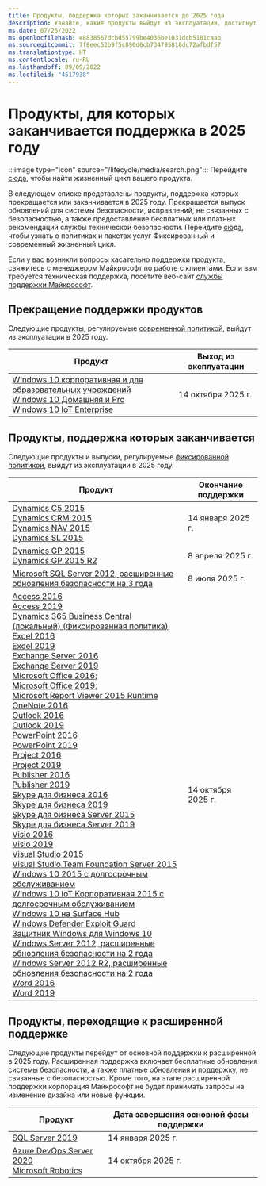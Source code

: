 ```yaml
---
title: Продукты, поддержка которых заканчивается до 2025 года
description: Узнайте, какие продукты выйдут из эксплуатации, достигнут конца поддержки или перейдут от основной поддержки к расширенной в 2025 году.
ms.date: 07/26/2022
ms.openlocfilehash: e8838567dcbd55799be4036be1031dcb5181caab
ms.sourcegitcommit: 7f8eec52b9f5c890d6cb734795818dc72afbdf57
ms.translationtype: HT
ms.contentlocale: ru-RU
ms.lasthandoff: 09/09/2022
ms.locfileid: "4517938"
---
```

# <a name="products-ending-support-in-2025"></a>Продукты, для которых заканчивается поддержка в 2025 году

:::image type="icon" source="/lifecycle/media/search.png":::
Перейдите [сюда](/lifecycle/products/), чтобы найти жизненный цикл вашего продукта.

В следующем списке представлены продукты, поддержка которых прекращается или заканчивается в 2025 году. Прекращается выпуск обновлений для системы безопасности, исправлений, не связанных с безопасностью, а также предоставление бесплатных или платных рекомендаций службы технической безопасности. Перейдите [сюда](/lifecycle/overview/product-end-of-support-overview), чтобы узнать о политиках и пакетах услуг Фиксированный и современный жизненный цикл.

Если у вас возникли вопросы касательно поддержки продукта, свяжитесь с менеджером Майкрософт по работе с клиентами. Если вам требуется техническая поддержка, посетите веб-сайт [службы поддержки Майкрософт](https://support.microsoft.com/contactus/?ws=support).

## <a name="product-retirements"></a>Прекращение поддержки продуктов

Следующие продукты, регулируемые [современной политикой](/lifecycle/policies/modern), выйдут из эксплуатации в 2025 году.

| Продукт | Выход из эксплуатации |
| --- | --- |
| [Windows 10 корпоративная и для образовательных учреждений](/lifecycle/products/windows-10-enterprise-and-education?branch=live)<br>[Windows 10 Домашняя и Pro](/lifecycle/products/windows-10-home-and-pro?branch=live)<br>[Windows 10 IoT Enterprise](/lifecycle/products/windows-10-iot-enterprise?branch=live)<br> | 14 октября 2025 г. |




## <a name="products-reaching-end-of-support"></a>Продукты, поддержка которых заканчивается

Следующие продукты и выпуски, регулируемые [фиксированной политикой](/lifecycle/policies/fixed), выйдут из эксплуатации в 2025 году.

| Продукт | Окончание поддержки |
| --- | --- |
| [Dynamics C5 2015](/lifecycle/products/dynamics-c5-2015?branch=live)<br>[Dynamics CRM 2015](/lifecycle/products/dynamics-crm-2015?branch=live)<br>[Dynamics NAV 2015](/lifecycle/products/dynamics-nav-2015?branch=live)<br>[Dynamics SL 2015](/lifecycle/products/dynamics-sl-2015?branch=live)<br> | 14 января 2025 г. |
| [Dynamics GP 2015](/lifecycle/products/dynamics-gp-2015?branch=live)<br>[Dynamics GP 2015 R2](/lifecycle/products/dynamics-gp-2015-r2?branch=live)<br> | 8 апреля 2025 г. |
| [Microsoft SQL Server 2012, расширенные обновления безопасности на 3 года](/lifecycle/products/microsoft-sql-server-2012?branch=live)<br> | 8 июля 2025 г. |
| [Access 2016](/lifecycle/products/access-2016?branch=live)<br>[Access 2019](/lifecycle/products/access-2019?branch=live)<br>[Dynamics 365 Business Central (локальный) (Фиксированная политика)](/lifecycle/products/dynamics-365-business-central-onpremises-fixed-policy?branch=live)<br>[Excel 2016](/lifecycle/products/excel-2016?branch=live)<br>[Excel 2019](/lifecycle/products/excel-2019?branch=live)<br>[Exchange Server 2016](/lifecycle/products/exchange-server-2016?branch=live)<br>[Exchange Server 2019](/lifecycle/products/exchange-server-2019?branch=live)<br>[Microsoft Office 2016;](/lifecycle/products/microsoft-office-2016?branch=live)<br>[Microsoft Office 2019;](/lifecycle/products/microsoft-office-2019?branch=live)<br>[Microsoft Report Viewer 2015 Runtime](/lifecycle/products/microsoft-report-viewer-2015-runtime?branch=live)<br>[OneNote 2016](/lifecycle/products/onenote-2016?branch=live)<br>[Outlook 2016](/lifecycle/products/outlook-2016?branch=live)<br>[Outlook 2019](/lifecycle/products/outlook-2019?branch=live)<br>[PowerPoint 2016](/lifecycle/products/powerpoint-2016?branch=live)<br>[PowerPoint 2019](/lifecycle/products/powerpoint-2019?branch=live)<br>[Project 2016](/lifecycle/products/project-2016?branch=live)<br>[Project 2019](/lifecycle/products/project-2019?branch=live)<br>[Publisher 2016](/lifecycle/products/publisher-2016?branch=live)<br>[Publisher 2019](/lifecycle/products/publisher-2019?branch=live)<br>[Skype для бизнеса 2016](/lifecycle/products/skype-for-business-2016?branch=live)<br>[Skype для бизнеса 2019](/lifecycle/products/skype-for-business-2019?branch=live)<br>[Skype для бизнеса Server 2015](/lifecycle/products/skype-for-business-server-2015?branch=live)<br>[Skype для бизнеса Server 2019](/lifecycle/products/skype-for-business-server-2019?branch=live)<br>[Visio 2016](/lifecycle/products/visio-2016?branch=live)<br>[Visio 2019](/lifecycle/products/visio-2019?branch=live)<br>[Visual Studio 2015](/lifecycle/products/visual-studio-2015?branch=live)<br>[Visual Studio Team Foundation Server 2015](/lifecycle/products/visual-studio-team-foundation-server-2015?branch=live)<br>[Windows 10 2015 с долгосрочным обслуживанием](/lifecycle/products/windows-10-2015-ltsb?branch=live)<br>[Windows 10 IoT Корпоративная 2015 с долгосрочным обслуживанием](/lifecycle/products/windows-10-iot-enterprise-ltsb-2015?branch=live)<br>[Windows 10 на Surface Hub](/lifecycle/products/windows-10-on-surface-hub?branch=live)<br>[Windows Defender Exploit Guard](/lifecycle/products/windows-defender-exploit-guard?branch=live)<br>[Защитник Windows для Windows 10](/lifecycle/products/windows-defender-for-windows-10?branch=live)<br>[Windows Server 2012, расширенные обновления безопасности на 2 года](/lifecycle/products/windows-server-2012?branch=live)<br>[Windows Server 2012 R2, расширенные обновления безопасности на 2 года](/lifecycle/products/windows-server-2012-r2?branch=live)<br>[Word 2016](/lifecycle/products/word-2016?branch=live)<br>[Word 2019](/lifecycle/products/word-2019?branch=live)<br> | 14 октября 2025 г. |


## <a name="products-moving-to-extended-support"></a>Продукты, переходящие к расширенной поддержке

Следующие продукты перейдут от основной поддержки к расширенной в 2025 году. Расширенная поддержка включает бесплатные обновления системы безопасности, а также платные обновления и поддержку, не связанные с безопасностью. Кроме того, на этапе расширенной поддержки корпорация Майкрософт не будет принимать запросы на изменение дизайна или новые функции.

| Продукт | Дата завершения основной фазы поддержки |
| --- | --- |
| [SQL Server 2019](/lifecycle/products/sql-server-2019?branch=live)<br> | 14 января 2025 г. |
| [Azure DevOps Server 2020](/lifecycle/products/azure-devops-server-2020?branch=live)<br>[Microsoft Robotics](/lifecycle/products/microsoft-robotics?branch=live)<br> | 14 октября 2025 г. |
